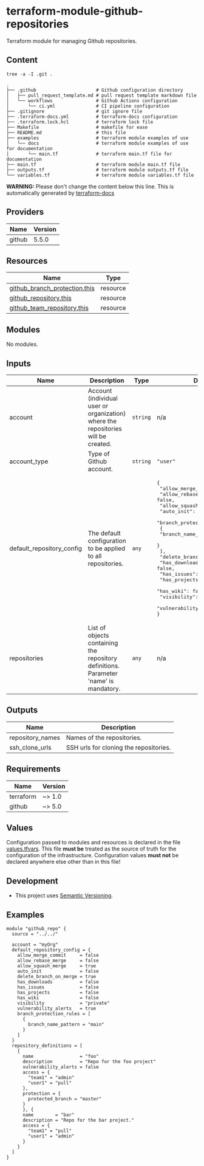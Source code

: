 # terraform-module-github-repositories

Terraform module for managing Github repositories.

## Content

`tree -a -I .git .`

```text
.
├── .github                      # Github configuration directory
│   ├── pull_request_template.md # pull request template markdown file
│   └── workflows                # Github Actions configuration
│       └── ci.yml               # CI pipeline configuration 
├── .gitignore                   # git ignore file
├── .terraform-docs.yml          # terraform-docs configuration
├── .terraform.lock.hcl          # terraform lock file
├── Makefile                     # makefile for ease
├── README.md                    # this file
├── examples                     # terraform module examples of use
│   └── docs                     # terraform module examples of use for documentation
│       └── main.tf              # terraform main.tf file for documentation
├── main.tf                      # terraform module main.tf file
├── outputs.tf                   # terraform module outputs.tf file
└── variables.tf                 # terraform module variables.tf file
```

**WARNING:** Please don't change the content below this line.  This is automatically generated by [terraform-docs](https://github.com/terraform-docs/terraform-docs)

<!-- BEGIN_TF_DOCS -->


## Providers

| Name | Version |
|------|---------|
| github | 5.5.0 |

## Resources

| Name | Type |
|------|------|
| [github_branch_protection.this](https://registry.terraform.io/providers/integrations/github/latest/docs/resources/branch_protection) | resource |
| [github_repository.this](https://registry.terraform.io/providers/integrations/github/latest/docs/resources/repository) | resource |
| [github_team_repository.this](https://registry.terraform.io/providers/integrations/github/latest/docs/resources/team_repository) | resource |

## Modules

No modules.

## Inputs

| Name | Description | Type | Default | Required |
|------|-------------|------|---------|:--------:|
| account | Account (individual user or organization) where the repositories will be created. | `string` | n/a | yes |
| account\_type | Type of Github account. | `string` | `"user"` | no |
| default\_repository\_config | The default configuration to be applied to all repositories. | `any` | <pre>{<br>  "allow_merge_commit": false,<br>  "allow_rebase_merge": false,<br>  "allow_squash_merge": true,<br>  "auto_init": false,<br>  "branch_protection_rules": [<br>    {<br>      "branch_name_pattern": "main"<br>    }<br>  ],<br>  "delete_branch_on_merge": true,<br>  "has_downloads": false,<br>  "has_issues": false,<br>  "has_projects": false,<br>  "has_wiki": false,<br>  "visibility": "private",<br>  "vulnerability_alerts": true<br>}</pre> | no |
| repositories | List of objects containing the repository definitions. Parameter 'name' is mandatory. | `any` | n/a | yes |

## Outputs

| Name | Description |
|------|-------------|
| repository\_names | Names of the repositories. |
| ssh\_clone\_urls | SSH urls for cloning the repositories. |

## Requirements

| Name | Version |
|------|---------|
| terraform | ~> 1.0 |
| github | ~> 5.0 |

## Values

Configuration passed to modules and resources is declared in the file [values.tfvars](./values.tfvars). This file
**must be** treated as the source of truth for the configuration of the infrastructure. Configuration values **must not**
be declared anywhere else other than in this file!

## Development

- This project uses [Semantic Versioning](https://semver.org/).

## Examples

```hcl
module "github_repo" {
  source = "../../"

  account = "myOrg"
  default_repository_config = {
    allow_merge_commit     = false
    allow_rebase_merge     = false
    allow_squash_merge     = true
    auto_init              = false
    delete_branch_on_merge = true
    has_downloads          = false
    has_issues             = false
    has_projects           = false
    has_wiki               = false
    visibility             = "private"
    vulnerability_alerts   = true
    branch_protection_rules = [
      {
        branch_name_pattern = "main"
      }
    ]
  }
  repository_definitions = [
    {
      name                 = "foo"
      description          = "Repo for the foo project"
      vulnerability_alerts = false
      access = {
        "team1" = "admin"
        "user1" = "pull"
      },
      protection = {
        protected_branch = "master"
      }
      }, {
      name        = "bar"
      description = "Repo for the bar project."
      access = {
        "team1" = "pull"
        "user1" = "admin"
      }
    }
  ]
}
```
<!-- END_TF_DOCS -->
